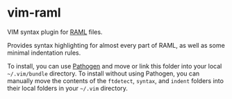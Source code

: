 # vim-raml
VIM syntax plugin for [RAML](http://raml.org/) files.

Provides syntax highlighting for almost every part of RAML, as well as some  minimal indentation rules.

To install, you can use [Pathogen](https://github.com/tpope/vim-pathogen) and move or link this folder into your local `~/.vim/bundle` directory. To install without using Pathogen, you can manually move the contents of the `ftdetect`, `syntax`, and `indent` folders into their local folders in your `~/.vim` directory.



